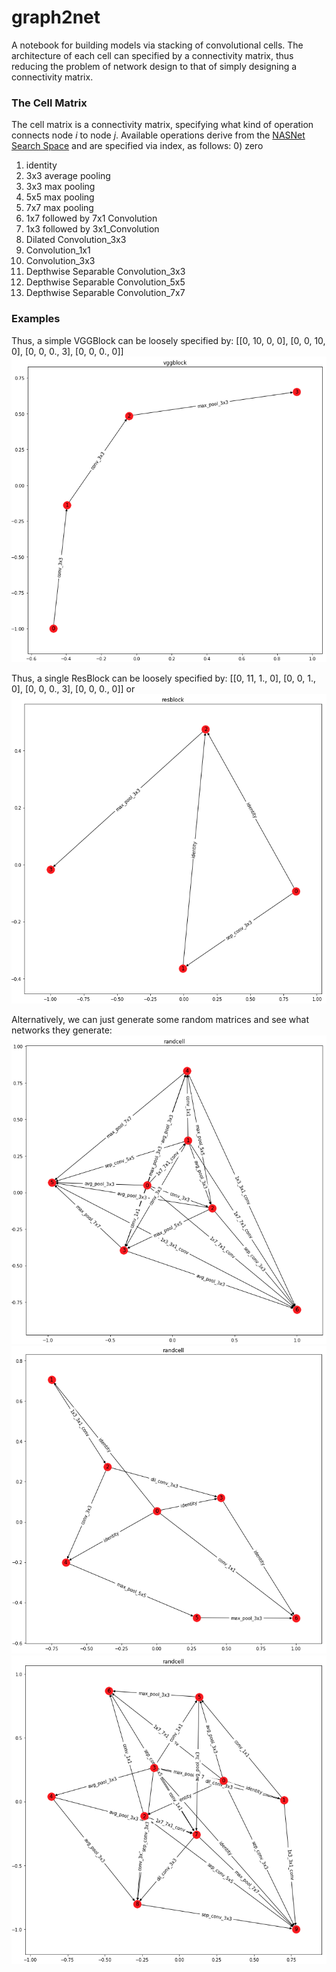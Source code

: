 # graph2net

A notebook for building models via stacking of convolutional cells. The architecture of each cell can specified by a connectivity matrix, thus reducing the problem of network design to that of simply designing a connectivity matrix.

### The Cell Matrix
The cell matrix is a connectivity matrix, specifying what kind of operation connects node *i* to node *j*. Available operations derive from the [NASNet Search Space](https://arxiv.org/pdf/1707.07012.pdf) and are specified via index, as follows:
0) zero
1) identity
2) 3x3 average pooling
3) 3x3 max pooling
4) 5x5 max pooling
5) 7x7 max pooling
6) 1x7 followed by 7x1 Convolution
7) 1x3 followed by 3x1_Convolution
8) Dilated Convolution_3x3
9) Convolution_1x1
10) Convolution_3x3
11) Depthwise Separable Convolution_3x3
12) Depthwise Separable Convolution_5x5
13) Depthwise Separable Convolution_7x7

### Examples
Thus, a simple VGGBlock can be loosely specified by:
[[0, 10,  0,  0],
[0,  0,  10,  0],
[0,  0,  0.,  3],
[0,  0,  0.,  0]]
![VGGBlock](https://github.com/RobGeada/graph2net/blob/master/images/vggblock.png)

Thus, a single ResBlock can be loosely specified by:
[[0, 11,  1.,  0],
[0,  0,  1.,  0],
[0,  0,  0.,  3],
[0,  0,  0.,  0]]
or 
![ResBlock](https://github.com/RobGeada/graph2net/blob/master/images/resblock.png)

Alternatively, we can just generate some random matrices and see what networks they generate:
![RandBlock1](https://github.com/RobGeada/graph2net/blob/master/images/randblock1.png)
![RandBlock2](https://github.com/RobGeada/graph2net/blob/master/images/randblock2.png)
![RandBlock3](https://github.com/RobGeada/graph2net/blob/master/images/randblock3.png)
